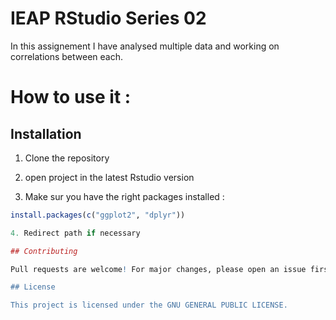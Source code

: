 # IEAP RStudio Series 02

In this assignement I have analysed multiple data and working on correlations between each.  

# How to use it : 
## Installation 
1. Clone the repository 

2. open project in the latest Rstudio version

3. Make sur you have the right packages installed : 
  ```r
  install.packages(c("ggplot2", "dplyr"))

4. Redirect path if necessary

## Contributing

Pull requests are welcome! For major changes, please open an issue first to discuss what you'd like to change.

## License

This project is licensed under the GNU GENERAL PUBLIC LICENSE.



